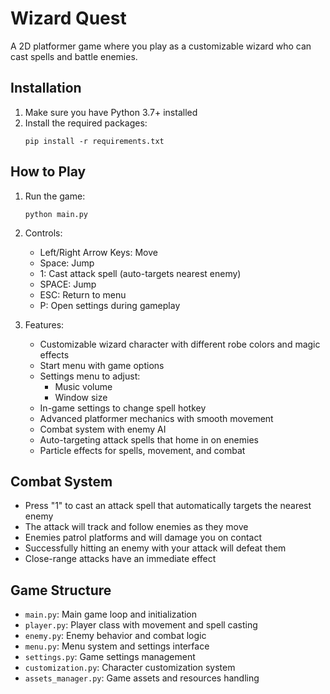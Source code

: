 # Wizard Quest

A 2D platformer game where you play as a customizable wizard who can cast spells and battle enemies.

## Installation

1. Make sure you have Python 3.7+ installed
2. Install the required packages:
   ```
   pip install -r requirements.txt
   ```

## How to Play

1. Run the game:
   ```
   python main.py
   ```

2. Controls:
   - Left/Right Arrow Keys: Move
   - Space: Jump
   - 1: Cast attack spell (auto-targets nearest enemy)
   - SPACE: Jump
   - ESC: Return to menu
   - P: Open settings during gameplay

3. Features:
   - Customizable wizard character with different robe colors and magic effects
   - Start menu with game options
   - Settings menu to adjust:
     - Music volume
     - Window size
   - In-game settings to change spell hotkey
   - Advanced platformer mechanics with smooth movement
   - Combat system with enemy AI
   - Auto-targeting attack spells that home in on enemies
   - Particle effects for spells, movement, and combat

## Combat System

- Press "1" to cast an attack spell that automatically targets the nearest enemy
- The attack will track and follow enemies as they move
- Enemies patrol platforms and will damage you on contact
- Successfully hitting an enemy with your attack will defeat them
- Close-range attacks have an immediate effect

## Game Structure

- `main.py`: Main game loop and initialization
- `player.py`: Player class with movement and spell casting
- `enemy.py`: Enemy behavior and combat logic
- `menu.py`: Menu system and settings interface
- `settings.py`: Game settings management
- `customization.py`: Character customization system
- `assets_manager.py`: Game assets and resources handling
